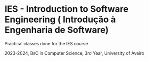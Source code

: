 # IES - Introduction to Software Engineering ( Introdução à Engenharia de Software)

Practical classes done for the IES course 

2023-2024, BsC in Computer Science, 3rd Year, University of Aveiro
